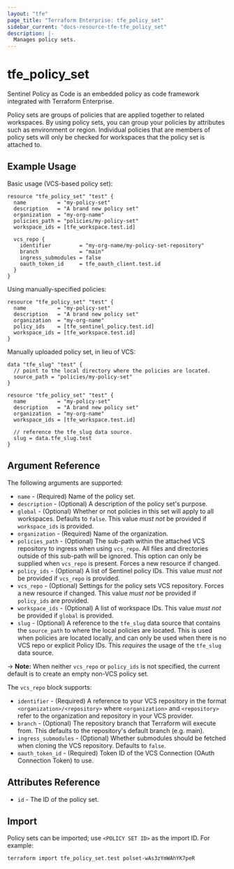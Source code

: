 ```yaml
---
layout: "tfe"
page_title: "Terraform Enterprise: tfe_policy_set"
sidebar_current: "docs-resource-tfe-tfe_policy_set"
description: |-
  Manages policy sets.
---
```


# tfe_policy_set

Sentinel Policy as Code is an embedded policy as code framework integrated
with Terraform Enterprise.

Policy sets are groups of policies that are applied together to related workspaces.
By using policy sets, you can group your policies by attributes such as environment
or region. Individual policies that are members of policy sets will only be checked
for workspaces that the policy set is attached to.

## Example Usage

Basic usage (VCS-based policy set):

```hcl
resource "tfe_policy_set" "test" {
  name          = "my-policy-set"
  description   = "A brand new policy set"
  organization  = "my-org-name"
  policies_path = "policies/my-policy-set"
  workspace_ids = [tfe_workspace.test.id]

  vcs_repo {
    identifier         = "my-org-name/my-policy-set-repository"
    branch             = "main"
    ingress_submodules = false
    oauth_token_id     = tfe_oauth_client.test.id
  }
}
```

Using manually-specified policies:

```hcl
resource "tfe_policy_set" "test" {
  name          = "my-policy-set"
  description   = "A brand new policy set"
  organization  = "my-org-name"
  policy_ids    = [tfe_sentinel_policy.test.id]
  workspace_ids = [tfe_workspace.test.id]
}
```

Manually uploaded policy set, in lieu of VCS:

```hcl
data "tfe_slug" "test" {
  // point to the local directory where the policies are located.
  source_path = "policies/my-policy-set"
}

resource "tfe_policy_set" "test" {
  name          = "my-policy-set"
  description   = "A brand new policy set"
  organization  = "my-org-name"
  workspace_ids = [tfe_workspace.test.id]

  // reference the tfe_slug data source.
  slug = data.tfe_slug.test
}
```

## Argument Reference

The following arguments are supported:

* `name` - (Required) Name of the policy set.
* `description` - (Optional) A description of the policy set's purpose.
* `global` - (Optional) Whether or not policies in this set will apply to
  all workspaces. Defaults to `false`. This value _must not_ be provided if
  `workspace_ids` is provided.
* `organization` - (Required) Name of the organization.
* `policies_path` - (Optional) The sub-path within the attached VCS repository
  to ingress when using `vcs_repo`. All files and directories outside of this
  sub-path will be ignored. This option can only be supplied when `vcs_repo` is
  present. Forces a new resource if changed.
* `policy_ids` - (Optional) A list of Sentinel policy IDs. This value _must not_ be provided 
  if `vcs_repo` is provided.
* `vcs_repo` - (Optional) Settings for the policy sets VCS repository. Forces a
  new resource if changed. This value _must not_ be provided if `policy_ids` are provided.
* `workspace_ids` - (Optional) A list of workspace IDs. This value _must not_ be provided 
  if `global` is provided.
* `slug` - (Optional) A reference to the `tfe_slug` data source that contains
  the `source_path` to where the local policies are located. This is used when
policies are located locally, and can only be used when there is no VCS repo or
explicit Policy IDs. This _requires_ the usage of the `tfe_slug` data source.

-> **Note:** When neither `vcs_repo` or `policy_ids` is not specified, the current
default is to create an empty non-VCS policy set.

The `vcs_repo` block supports:

* `identifier` - (Required) A reference to your VCS repository in the format
  `<organization>/<repository>` where `<organization>` and `<repository>` refer to the organization and repository
  in your VCS provider.
* `branch` - (Optional) The repository branch that Terraform will execute from.
  This defaults to the repository's default branch (e.g. main).
* `ingress_submodules` - (Optional) Whether submodules should be fetched when
  cloning the VCS repository. Defaults to `false`.
* `oauth_token_id` - (Required) Token ID of the VCS Connection (OAuth Connection Token)
  to use.

## Attributes Reference

* `id` - The ID of the policy set.

## Import

Policy sets can be imported; use `<POLICY SET ID>` as the import ID. For example:

```shell
terraform import tfe_policy_set.test polset-wAs3zYmWAhYK7peR
```
